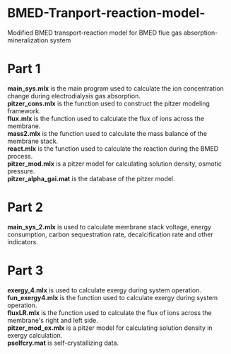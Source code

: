 # BMED-Tranport-reaction-model-
Modified BMED transport-reaction model for BMED flue gas absorption-mineralization system  
# Part 1
**main_sys.mlx** is the main program used to calculate the ion concentration change during electrodialysis gas absorption.  
**pitzer_cons.mlx** is the function used to construct the pitzer modeling framework.  
**flux.mlx** is the function used to calculate the flux of ions across the membrane.  
**mass2.mlx** is the function used to calculate the mass balance of the membrane stack.  
**react.mlx** is the function used to calculate the reaction during the BMED process.  
**pitzer_mod.mlx** is a pitzer model for calculating solution density, osmotic pressure.  
**pitzer_alpha_gai.mat** is the database of the pitzer model.  
# Part 2  
**main_sys_2.mlx** is used to calculate membrane stack voltage, energy consumption, carbon sequestration rate, decalcification rate and other indicators.  
# Part 3  
**exergy_4.mlx** is used to calculate exergy during system operation.  
**fun_exergy4.mlx** is the function used to calculate exergy during system operation.  
**fluxLR.mlx** is the function used to calculate the flux of ions across the membrane's right and left side.  
**pitzer_mod_ex.mlx** is a pitzer model for calculating solution density in exergy calculation.  
**pselfcry.mat** is self-crystallizing data.
